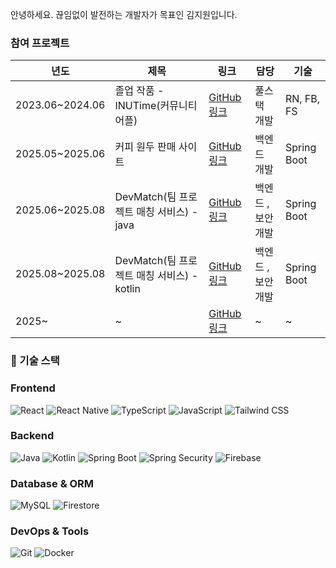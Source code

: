 안녕하세요. 끊임없이 발전하는 개발자가 목표인 김지원입니다. 

### 참여 프로젝트

<table>
  <thead>
    <tr>
      <th>년도</th>
      <th>제목</th>
      <th>링크</th>
      <th>담당</th>
      <th>기술</th>
    </tr>
  </thead>
  <tbody>
    <tr>
      <td>2023.06~2024.06</td>
      <td>졸업 작품 - INUTime(커뮤니티 어플)</td>
      <td><a href="https://github.com/JIWONKIMS/INUTime">GitHub 링크</a></td>
      <td>풀스택 개발</td>
      <td>RN, FB, FS</td>
    </tr>
    <tr>
      <td>2025.05~2025.06</td>
      <td>커피 원두 판매 사이트</td>
      <td><a href="https://github.com/JIWONKIMS/NBE6-8-1-Team11">GitHub 링크</a></td>
      <td>백엔드 개발</td>
      <td>Spring Boot</td>
    </tr>
    <tr>
      <td>2025.06~2025.08</td>
      <td>DevMatch(팀 프로젝트 매칭 서비스) - java</td>
      <td><a href="https://github.com/JIWONKIMS/NBE6-8-2-Team08">GitHub 링크</a></td>
      <td>백엔드 , 보안 개발</td>
      <td>Spring Boot</td>
    </tr>
    <tr>
      <td>2025.08~2025.08</td>
      <td>DevMatch(팀 프로젝트 매칭 서비스) - kotlin</td>
      <td><a href="https://github.com/JIWONKIMS/NBE6-8-3-Team8">GitHub 링크</a></td>
      <td>백엔드 , 보안 개발</td>
      <td>Spring Boot</td>
    </tr>
    <tr>
      <td>2025~</td>
      <td>~</td>
      <td><a href="https://github.com/YourUsername/ProjectB">GitHub 링크</a></td>
      <td>~</td>
      <td>~</td>
    </tr>
  </tbody>
</table>

### 🔧 기술 스택

### Frontend
![React](https://img.shields.io/badge/React-61DAFB?style=for-the-badge&logo=react&logoColor=black)
![React Native](https://img.shields.io/badge/React%20Native-61DAFB?style=for-the-badge&logo=react-native&logoColor=black)
![TypeScript](https://img.shields.io/badge/TypeScript-3178C6?style=for-the-badge&logo=typescript&logoColor=white)
![JavaScript](https://img.shields.io/badge/JavaScript-F7DF1E?style=for-the-badge&logo=javascript&logoColor=black)
![Tailwind CSS](https://img.shields.io/badge/Tailwind%20CSS-06B6D4?style=for-the-badge&logo=tailwindcss&logoColor=white)

### Backend
![Java](https://img.shields.io/badge/Java-E35205?style=for-the-badge&logo=java&logoColor=white)
![Kotlin](https://img.shields.io/badge/Kotlin-7F52FF?style=for-the-badge&logo=kotlin&logoColor=white)
![Spring Boot](https://img.shields.io/badge/Spring%20Boot-6DB33F?style=for-the-badge&logo=springboot&logoColor=white)
![Spring Security](https://img.shields.io/badge/Spring%20Security-6DB33F?style=for-the-badge&logo=springsecurity&logoColor=white)
![Firebase](https://img.shields.io/badge/Firebase-FFCA28?style=for-the-badge&logo=firebase&logoColor=black)

### Database & ORM
![MySQL](https://img.shields.io/badge/MySQL-4479A1?style=for-the-badge&logo=mysql&logoColor=white)
![Firestore](https://img.shields.io/badge/Firestore-FFCA28?style=for-the-badge&logo=firebase&logoColor=black)

### DevOps & Tools
![Git](https://img.shields.io/badge/Git-F05032?style=for-the-badge&logo=git&logoColor=white)
![Docker](https://img.shields.io/badge/Docker-2496ED?style=for-the-badge&logo=docker&logoColor=white)



